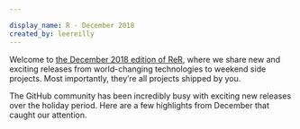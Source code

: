 ```yaml
---

display_name: R · December 2018
created_by: leereilly
---
```

Welcome to [the December 2018 edition of ReR](-decem-/), where we share new and exciting releases from world-changing technologies to weekend side projects. Most importantly, they’re all projects shipped by you.

The GitHub community has been incredibly busy with exciting new releases over the holiday period. Here are a few highlights from December that caught our attention.
